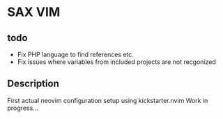 # SAX VIM

## todo

* Fix PHP language to find references etc.
* Fix issues where variables from included projects are not recgonized

## Description

First actual neovim configuration setup using kickstarter.nvim
Work in progress... 
